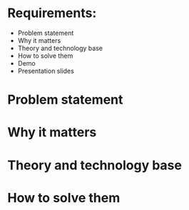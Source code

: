 # Requirements:
 - Problem statement
 - Why it matters
 - Theory and technology base
 - How to solve them
 - Demo
 - Presentation slides
# Problem statement
# Why it matters
# Theory and technology base
# How to solve them
